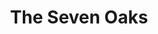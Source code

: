 ---
layout: category
title: The Seven Oaks
permalink: /category/the-seven-oaks/index.html
category: The Seven Oaks
---